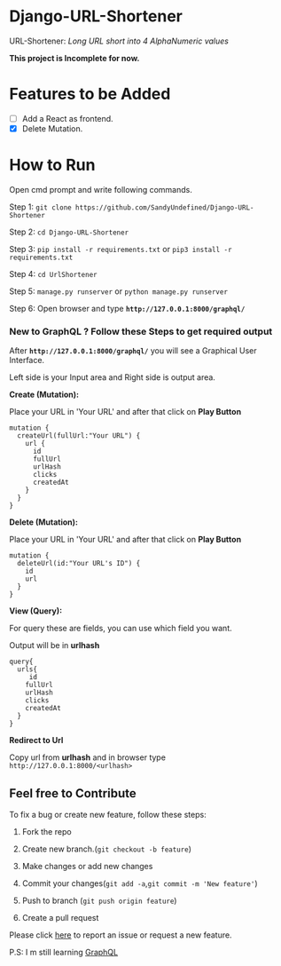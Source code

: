 # Django-URL-Shortener
URL-Shortener: _Long URL short into 4 AlphaNumeric values_

**This project is Incomplete for now.**

# Features to be Added
- [ ] Add a React as frontend.
- [X] Delete Mutation.

# How to Run
Open cmd prompt and write following commands.

Step 1: `git clone https://github.com/SandyUndefined/Django-URL-Shortener`

Step 2: `cd Django-URL-Shortener`

Step 3: `pip install -r requirements.txt` or `pip3 install -r requirements.txt`

Step 4: `cd UrlShortener`

Step 5: `manage.py runserver` or `python manage.py runserver`

Step 6:  Open browser and type **`http://127.0.0.1:8000/graphql/`**

### New to GraphQL ? Follow these Steps to get required output

After **`http://127.0.0.1:8000/graphql/`** you will see a Graphical User Interface.

Left side is your Input area and Right side is output area.

**Create (Mutation):**

Place your URL in 'Your URL' and after that click on **Play Button**
```
mutation {
  createUrl(fullUrl:"Your URL") {
    url {
      id
      fullUrl
      urlHash
      clicks
      createdAt
    }
  }
}
```

**Delete (Mutation):**

Place your URL in 'Your URL' and after that click on **Play Button**
```
mutation {
  deleteUrl(id:"Your URL's ID") {
    id
    url
  }
}
```
**View (Query):**

For query these are fields, you can use which field you want.

Output will be in **urlhash**
```
query{
  urls{
     id
    fullUrl
    urlHash
    clicks
    createdAt
  }
}
```
**Redirect to Url**

Copy url from **urlhash** and in browser type `http://127.0.0.1:8000/<urlhash>` 

## Feel free to Contribute

To fix a bug or create new feature, follow these steps:

1. Fork the repo

2. Create new branch.(`git checkout -b feature`)

3. Make changes or add new changes

4. Commit your changes(`git add -a`,`git commit -m 'New feature'`)

5. Push to branch (`git push origin feature`)

6. Create a pull request

Please click [here](https://github.com/SandyUndefined/Django-URL-Shortener/issues/new) to report an issue or request a new feature.

P.S: I m still learning [GraphQL](https://graphql.org/)